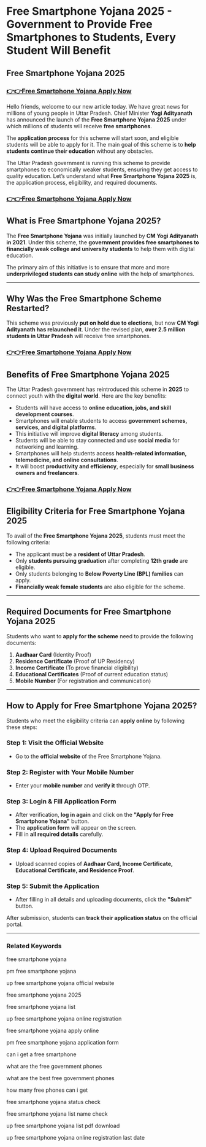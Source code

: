 # Free Smartphone Yojana 2025 - Government to Provide Free Smartphones to Students, Every Student Will Benefit

## Free Smartphone Yojana 2025

### [👉👉Free Smartphone Yojana Apply Now](https://lakhimpurkheri.com/free-smartphone-yojana-2025/)

Hello friends, welcome to our new article today. We have great news for millions of young people in Uttar Pradesh. Chief Minister **Yogi Adityanath** has announced the launch of the **Free Smartphone Yojana 2025** under which millions of students will receive **free smartphones**.

The **application process** for this scheme will start soon, and eligible students will be able to apply for it. The main goal of this scheme is to **help students continue their education** without any obstacles.

The Uttar Pradesh government is running this scheme to provide smartphones to economically weaker students, ensuring they get access to quality education. Let’s understand what **Free Smartphone Yojana 2025** is, the application process, eligibility, and required documents.

### [👉👉Free Smartphone Yojana Apply Now](https://lakhimpurkheri.com/free-smartphone-yojana-2025/)

## What is Free Smartphone Yojana 2025?

The **Free Smartphone Yojana** was initially launched by **CM Yogi Adityanath in 2021**. Under this scheme, the **government provides free smartphones to financially weak college and university students** to help them with digital education.

The primary aim of this initiative is to ensure that more and more **underprivileged students can study online** with the help of smartphones.

---

## Why Was the Free Smartphone Scheme Restarted?

This scheme was previously **put on hold due to elections**, but now **CM Yogi Adityanath has relaunched it**. Under the revised plan, **over 2.5 million students in Uttar Pradesh** will receive free smartphones.

### [👉👉Free Smartphone Yojana Apply Now](https://lakhimpurkheri.com/free-smartphone-yojana-2025/)

## Benefits of Free Smartphone Yojana 2025

The Uttar Pradesh government has reintroduced this scheme in **2025** to connect youth with the **digital world**. Here are the key benefits:

- Students will have access to **online education, jobs, and skill development courses**.
- Smartphones will enable students to access **government schemes, services, and digital platforms**.
- This initiative will improve **digital literacy** among students.
- Students will be able to stay connected and use **social media** for networking and learning.
- Smartphones will help students access **health-related information, telemedicine, and online consultations**.
- It will boost **productivity and efficiency**, especially for **small business owners and freelancers**.

### [👉👉Free Smartphone Yojana Apply Now](https://lakhimpurkheri.com/free-smartphone-yojana-2025/)

## Eligibility Criteria for Free Smartphone Yojana 2025

To avail of the **Free Smartphone Yojana 2025**, students must meet the following criteria:

- The applicant must be a **resident of Uttar Pradesh**.
- Only **students pursuing graduation** after completing **12th grade** are eligible.
- Only students belonging to **Below Poverty Line (BPL) families** can apply.
- **Financially weak female students** are also eligible for the scheme.

---

## Required Documents for Free Smartphone Yojana 2025

Students who want to **apply for the scheme** need to provide the following documents:

1. **Aadhaar Card** (Identity Proof)
2. **Residence Certificate** (Proof of UP Residency)
3. **Income Certificate** (To prove financial eligibility)
4. **Educational Certificates** (Proof of current education status)
5. **Mobile Number** (For registration and communication)

---

## How to Apply for Free Smartphone Yojana 2025?

Students who meet the eligibility criteria can **apply online** by following these steps:

### **Step 1: Visit the Official Website**
- Go to the **official website** of the Free Smartphone Yojana.

### **Step 2: Register with Your Mobile Number**
- Enter your **mobile number** and **verify it** through OTP.

### **Step 3: Login & Fill Application Form**
- After verification, **log in again** and click on the **"Apply for Free Smartphone Yojana"** button.
- The **application form** will appear on the screen.
- Fill in **all required details** carefully.

### **Step 4: Upload Required Documents**
- Upload scanned copies of **Aadhaar Card, Income Certificate, Educational Certificate, and Residence Proof**.

### **Step 5: Submit the Application**
- After filling in all details and uploading documents, click the **"Submit"** button.

After submission, students can **track their application status** on the official portal.

---

### Related Keywords


free smartphone yojana


pm free smartphone yojana


up free smartphone yojana official website


free smartphone yojana 2025


free smartphone yojana list


up free smartphone yojana online registration


free smartphone yojana apply online


pm free smartphone yojana application form


can i get a free smartphone


what are the free government phones


what are the best free government phones


how many free phones can i get


free smartphone yojana status check


free smartphone yojana list name check


up free smartphone yojana list pdf download


up free smartphone yojana online registration last date
